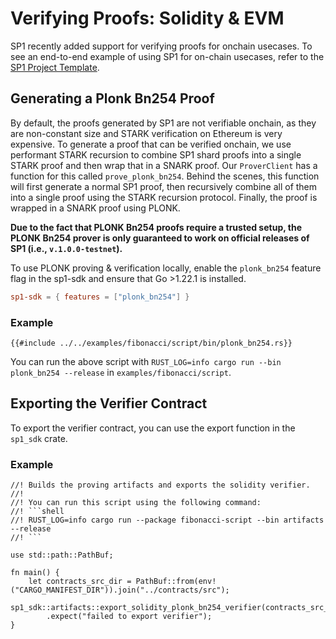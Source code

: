 # Verifying Proofs: Solidity & EVM

SP1 recently added support for verifying proofs for onchain usecases. To see an end-to-end example
of using SP1 for on-chain usecases, refer to the [SP1 Project Template](https://github.com/succinctlabs/sp1-project-template/tree/main).

## Generating a Plonk Bn254 Proof

By default, the proofs generated by SP1 are not verifiable onchain, as they are non-constant size and STARK verification on Ethereum is very expensive. To generate a proof that can be verified onchain, we use performant STARK recursion to combine SP1 shard proofs into a single STARK proof and then wrap that in a SNARK proof. Our `ProverClient` has a function for this called `prove_plonk_bn254`. Behind the scenes, this function will first generate a normal SP1 proof, then recursively combine all of them into a single proof using the STARK recursion protocol. Finally, the proof is wrapped in a SNARK proof using PLONK.

**Due to the fact that PLONK Bn254 proofs require a trusted setup, the PLONK Bn254 prover is only guaranteed to work on official releases of SP1 (i.e., `v.1.0.0-testnet`).**

To use PLONK proving & verification locally, enable the `plonk_bn254` feature flag in the sp1-sdk and ensure that Go >1.22.1 is installed.
```toml
sp1-sdk = { features = ["plonk_bn254"] }
```


### Example

```rust,noplayground
{{#include ../../examples/fibonacci/script/bin/plonk_bn254.rs}}
```

You can run the above script with `RUST_LOG=info cargo run --bin plonk_bn254 --release` in `examples/fibonacci/script`.

## Exporting the Verifier Contract

To export the verifier contract, you can use the export function in the `sp1_sdk` crate.

### Example

```rust,noplayground
//! Builds the proving artifacts and exports the solidity verifier.
//!
//! You can run this script using the following command:
//! ```shell
//! RUST_LOG=info cargo run --package fibonacci-script --bin artifacts --release
//! ```

use std::path::PathBuf;

fn main() {
    let contracts_src_dir = PathBuf::from(env!("CARGO_MANIFEST_DIR")).join("../contracts/src");
    sp1_sdk::artifacts::export_solidity_plonk_bn254_verifier(contracts_src_dir)
        .expect("failed to export verifier");
}
```